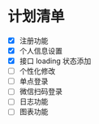 # 计划清单

- [x] 注册功能
- [x] 个人信息设置
- [x] 接口 loading 状态添加
- [ ] 个性化修改
- [ ] 单点登录
- [ ] 微信扫码登录
- [ ] 日志功能
- [ ] 图表功能
